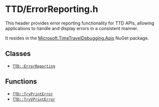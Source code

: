 # TTD/ErrorReporting.h

This header provides error reporting functionality for TTD APIs, allowing applications to handle and display errors in a consistent manner.

It resides in the [Microsoft.TimeTravelDebugging.Apis](../Microsoft.TimeTravelDebugging.Apis.md) NuGet package.

## Classes

- [`TTD::ErrorReporting`](class-ErrorReporting.md)

## Functions

- [`TTD::TryPrintError`](function-TryPrintError.md)
- [`TTD::TryVPrintError`](function-TryVPrintError.md)
